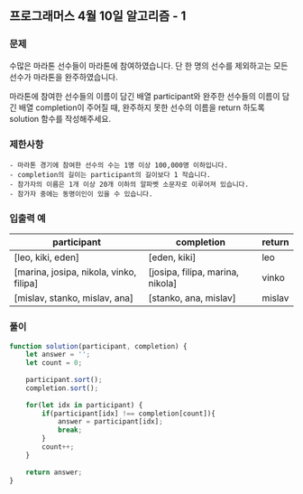 ## 프로그래머스 4월 10일 알고리즘 - 1

### 문제
수많은 마라톤 선수들이 마라톤에 참여하였습니다. 단 한 명의 선수를 제외하고는 모든 선수가 마라톤을 완주하였습니다.

마라톤에 참여한 선수들의 이름이 담긴 배열 participant와 완주한 선수들의 이름이 담긴 배열 completion이 주어질 때, 완주하지 못한 선수의 이름을 return 하도록 solution 함수를 작성해주세요.

### 제한사항

    - 마라톤 경기에 참여한 선수의 수는 1명 이상 100,000명 이하입니다.
    - completion의 길이는 participant의 길이보다 1 작습니다.
    - 참가자의 이름은 1개 이상 20개 이하의 알파벳 소문자로 이루어져 있습니다.
    - 참가자 중에는 동명이인이 있을 수 있습니다.

### 입출력 예

participant | completion | return
------------|------------|--------
[leo, kiki, eden] | [eden, kiki] | leo
[marina, josipa, nikola, vinko, filipa]	| [josipa, filipa, marina, nikola] | vinko
[mislav, stanko, mislav, ana] | [stanko, ana, mislav] | mislav

### 풀이

```js
function solution(participant, completion) {
    let answer = '';
    let count = 0;
    
    participant.sort();
    completion.sort();
    
    for(let idx in participant) {
        if(participant[idx] !== completion[count]){
            answer = participant[idx];
            break;
        }
        count++;
    }
    
    return answer;
}
```